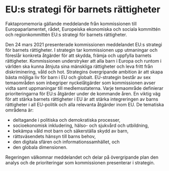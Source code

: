 # EU:s strategi för barnets rättigheter

Faktapromemoria gällande meddelande från kommissionen till Europaparlamentet, rådet, Europeiska ekonomiska och sociala kommittén och regionkommittén EU:s strategi för barnets rättigheter.

Den 24 mars 2021 presenterade kommissionen meddelandet EU:s strategi för barnets rättigheter. I strategin tar kommissionen upp utmaningar och föreslår konkreta åtgärder för att skydda, främja och uppfylla barnets rättigheter. Kommissionen understryker att alla barn i Europa och runtom i världen ska kunna åtnjuta sina mänskliga rättigheter och leva fritt från diskriminering, våld och hot. Strategins övergripande ambition är att skapa bästa möjliga liv för barn i EU och globalt. EU-strategin består av sex temaområden som inbegriper nyckelåtgärder som kommissionen avser vidta samt uppmaningar till medlemsstaterna. Varje temaområde definierar prioriteringarna för EU:s åtgärder under de kommande åren. En viktig väg för att stärka barnets rättigheter i EU är att stärka integreringen av barns rättigheter i all EU-politik och alla relevanta åtgärder inom EU. De tematiska områdena är:

* deltagande i politiska och demokratiska processer,
* socioekonomisk inkludering, hälso- och sjukvård och utbildning,
* bekämpa våld mot barn och säkerställa skydd av barn,
* rättsväsendets hänsyn till barns behov,
* den digitala sfären och informationssamhället, och
* den globala dimensionen.

Regeringen välkomnar meddelandet och delar på övergripande plan den analys och de prioriteringar som kommissionen presenterar i strategin.
